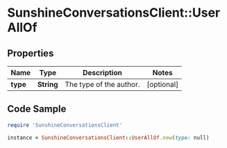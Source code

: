 # SunshineConversationsClient::UserAllOf

## Properties

Name | Type | Description | Notes
------------ | ------------- | ------------- | -------------
**type** | **String** | The type of the author. | [optional] 

## Code Sample

```ruby
require 'SunshineConversationsClient'

instance = SunshineConversationsClient::UserAllOf.new(type: null)
```


